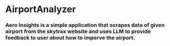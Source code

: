 # AirportAnalyzer
### Aero Insights is a simple application that scrapes data of given airport from the skytrax website and uses LLM to provide feedback to user about how to imporve the airport.
